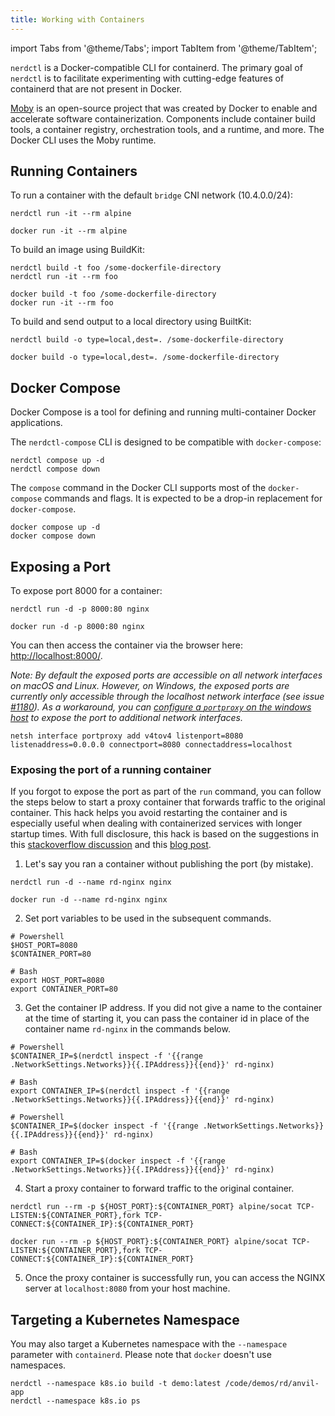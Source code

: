 ```yaml
---
title: Working with Containers
---
```


import Tabs from '@theme/Tabs';
import TabItem from '@theme/TabItem';

<head>
  <link rel="canonical" href="https://docs.rancherdesktop.io/tutorials/working-with-containers"/>
</head>

`nerdctl` is a Docker-compatible CLI for containerd. The primary goal of `nerdctl` is to facilitate experimenting with cutting-edge features of containerd that are not present in Docker.

[Moby](https://github.com/moby/moby) is an open-source project that was created by Docker to enable and accelerate software containerization. Components include container build tools, a container registry, orchestration tools, and a runtime, and more. The Docker CLI uses the Moby runtime. 

## Running Containers

To run a container with the default `bridge` CNI network (10.4.0.0/24):

<Tabs groupId="container-runtime">
  <TabItem value="nerdctl" default>

```
nerdctl run -it --rm alpine
```

  </TabItem>
  <TabItem value="docker" default>

```
docker run -it --rm alpine
```
  </TabItem>
</Tabs>

To build an image using BuildKit:

<Tabs groupId="container-runtime">
  <TabItem value="nerdctl" default>

```
nerdctl build -t foo /some-dockerfile-directory
nerdctl run -it --rm foo
```

  </TabItem>
  <TabItem value="docker" default>

  ```
docker build -t foo /some-dockerfile-directory
docker run -it --rm foo
```
  </TabItem>
</Tabs>

To build and send output to a local directory using BuiltKit:

<Tabs groupId="container-runtime">
  <TabItem value="nerdctl" default>

```
nerdctl build -o type=local,dest=. /some-dockerfile-directory
```
  </TabItem>
  <TabItem value="docker" default>

```
docker build -o type=local,dest=. /some-dockerfile-directory
```
  </TabItem>
</Tabs>

## Docker Compose

Docker Compose is a tool for defining and running multi-container Docker applications. 

<Tabs groupId="container-runtime">
  <TabItem value="nerdctl" default>

The `nerdctl-compose` CLI is designed to be compatible with `docker-compose`:
```
nerdctl compose up -d
nerdctl compose down
```
  </TabItem>
  <TabItem value="docker">

The `compose` command in the Docker CLI supports most of the `docker-compose` commands and flags. It is expected to be a drop-in replacement for `docker-compose`.
```
docker compose up -d
docker compose down
```
  </TabItem>
</Tabs>

## Exposing a Port

To expose port 8000 for a container:

<Tabs groupId="container-runtime">
  <TabItem value="nerdctl" default>

```
nerdctl run -d -p 8000:80 nginx
```
  </TabItem>
  <TabItem value="docker" default>

```
docker run -d -p 8000:80 nginx
```
  </TabItem>
</Tabs>

You can then access the container via the browser here: [http://localhost:8000/](http://localhost:8000/).

*Note: By default the exposed ports are accessible on all network interfaces on macOS and Linux. However, on Windows, the exposed ports are currently only accessible through the localhost network interface (see issue [#1180](https://github.com/rancher-sandbox/rancher-desktop/issues/1180)).  As a workaround, you can [configure a `portproxy` on the windows host](https://github.com/rancher-sandbox/rancher-desktop/issues/1180#issuecomment-1005514200) to expose the port to additional network interfaces.*

```
netsh interface portproxy add v4tov4 listenport=8080 listenaddress=0.0.0.0 connectport=8080 connectaddress=localhost
```
### Exposing the port of a running container

If you forgot to expose the port as part of the `run` command, you can follow the steps below to start a proxy container that forwards traffic to the original container. This hack helps you avoid restarting the container and is especially useful when dealing with containerized services with longer startup times. With full disclosure, this hack is based on the suggestions in this [stackoverflow discussion](https://stackoverflow.com/questions/19897743/exposing-a-port-on-a-live-docker-container) and this [blog post](https://iximiuz.com/en/posts/docker-publish-port-of-running-container/).

1. Let's say you ran a container without publishing the port (by mistake).

<Tabs groupId="container-runtime">
  <TabItem value="nerdctl" default>

```
nerdctl run -d --name rd-nginx nginx
```
  </TabItem>
  <TabItem value="docker" default>

```
docker run -d --name rd-nginx nginx
```
  </TabItem>
</Tabs>

2. Set port variables to be used in the subsequent commands.

```
# Powershell
$HOST_PORT=8080
$CONTAINER_PORT=80

# Bash
export HOST_PORT=8080
export CONTAINER_PORT=80
```

3. Get the container IP address. If you did not give a name to the container at the time of starting it, you can pass the container id in place of the container name `rd-nginx` in the commands below.

<Tabs groupId="container-runtime">
  <TabItem value="nerdctl" default>

```
# Powershell
$CONTAINER_IP=$(nerdctl inspect -f '{{range .NetworkSettings.Networks}}{{.IPAddress}}{{end}}' rd-nginx)

# Bash
export CONTAINER_IP=$(nerdctl inspect -f '{{range .NetworkSettings.Networks}}{{.IPAddress}}{{end}}' rd-nginx)
```
  </TabItem>
  <TabItem value="docker" default>

```
# Powershell
$CONTAINER_IP=$(docker inspect -f '{{range .NetworkSettings.Networks}}{{.IPAddress}}{{end}}' rd-nginx)

# Bash
export CONTAINER_IP=$(docker inspect -f '{{range .NetworkSettings.Networks}}{{.IPAddress}}{{end}}' rd-nginx)
```
  </TabItem>
</Tabs>

4. Start a proxy container to forward traffic to the original container.

<Tabs groupId="container-runtime">
  <TabItem value="nerdctl" default>

```
nerdctl run --rm -p ${HOST_PORT}:${CONTAINER_PORT} alpine/socat TCP-LISTEN:${CONTAINER_PORT},fork TCP-CONNECT:${CONTAINER_IP}:${CONTAINER_PORT}
```
  </TabItem>
  <TabItem value="docker" default>

```
docker run --rm -p ${HOST_PORT}:${CONTAINER_PORT} alpine/socat TCP-LISTEN:${CONTAINER_PORT},fork TCP-CONNECT:${CONTAINER_IP}:${CONTAINER_PORT}
```
  </TabItem>
</Tabs>

5. Once the proxy container is successfully run, you can access the NGINX server at `localhost:8080` from your host machine.

## Targeting a Kubernetes Namespace

You may also target a Kubernetes namespace with the `--namespace` parameter with `containerd`. Please note that `docker` doesn't use namespaces.

<Tabs groupId="container-runtime">
  <TabItem value="nerdctl" default>

```
nerdctl --namespace k8s.io build -t demo:latest /code/demos/rd/anvil-app
nerdctl --namespace k8s.io ps
```

  </TabItem>
</Tabs>
